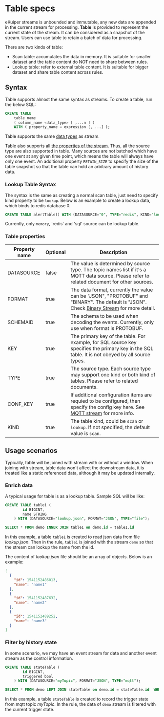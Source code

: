 # Table specs

eKuiper streams is unbounded and immutable, any new data are appended in the current stream for processing.  **Table** is provided to represent the current state of the stream. It can be considered as a snapshot of the stream. Users can use table to retain a batch of data for processing.

There are two kinds of table:

- Scan table: accumulates the data in memory. It is suitable for smaller dataset and the table content do NOT need to share between rules.
- Lookup table: refer to external table content. It is suitable for bigger dataset and share table content across rules.

## Syntax

Table supports almost the same syntax as streams. To create a table, run the below SQL:

```sql
CREATE TABLE   
    table_name   
    ( column_name <data_type> [ ,...n ] )
    WITH ( property_name = expression [, ...] );
```

Table supports the same [data types](./streams.md#data-types) as stream. 

Table also supports all [the properties of the stream](./streams.md#language-definitions). Thus, all the source type are also supported in table. Many sources are not batched which have one event at any given time point, which means the table will always have only one event. An additional property `RETAIN_SIZE` to specify the size of the table snapshot so that the table can hold an arbitrary amount of history data.

### Lookup Table Syntax

The syntax is the same as creating a normal scan table, just need to specify kind property to be `lookup`. Below is an example to create a lookup data, which binds to redis database 0.

```sql
CREATE TABLE alertTable() WITH (DATASOURCE="0", TYPE="redis", KIND="lookup")
```

Currently, only `memory`, 'redis' and 'sql' source can be lookup table.

### Table properties

| Property name | Optional | Description                                                                                                                                                          |
|---------------|----------|----------------------------------------------------------------------------------------------------------------------------------------------------------------------|
| DATASOURCE    | false    | The value is determined by source type. The topic names list if it's a MQTT data source. Please refer to related document for other sources.                         |
| FORMAT        | true     | The data format, currently the value can be "JSON", "PROTOBUF" and "BINARY". The default is "JSON". Check [Binary Stream](#binary-stream) for more detail.           |
| SCHEMAID      | true     | The schema to be used when decoding the events. Currently, only use when format is PROTOBUF.                                                                         |
| KEY           | true     | The primary key of the table. For example, for SQL source key specifies the primary key in the SQL table. It is not obeyed by all source types.                      |
| TYPE          | true     | The source type. Each source type may support one kind or both kind of tables. Please refer to related documents.                                                    |
| CONF_KEY      | true     | If additional configuration items are requied to be configured, then specify the config key here. See [MQTT stream](../rules/sources/builtin/mqtt.md) for more info. |
| KIND          | true     | The table kind, could be `scan` or `lookup`. If not specified, the default value is `scan`.                                                                          |


## Usage scenarios

Typically, table will be joined with stream with or without a window. When joining with stream, table data won't affect the downstream data, it is treated like a static referenced data, although it may be updated internally.

### Enrich data

A typical usage for table is as a lookup table. Sample SQL will be like:

```sql
CREATE TABLE table1 (
		id BIGINT,
		name STRING
	) WITH (DATASOURCE="lookup.json", FORMAT="JSON", TYPE="file");

SELECT * FROM demo INNER JOIN table1 on demo.id = table1.id
```

In this example, a table `table1` is created to read json data from file *lookup.json*. Then in the rule, `table1` is joined with the stream `demo` so that the stream can lookup the name from the id.

The content of *lookup.json* file should be an array of objects. Below is an example:

```json
[
  {
    "id": 1541152486013,
    "name": "name1"
  },
  {
    "id": 1541152487632,
    "name": "name2"
  },
  {
    "id": 1541152489252,
    "name": "name3"
  }
]
```

### Filter by history state

In some scenario, we may have an event stream for data and another event stream as the control information. 

```sql
CREATE TABLE stateTable (
		id BIGINT,
		triggered bool
	) WITH (DATASOURCE="myTopic", FORMAT="JSON", TYPE="mqtt");

SELECT * FROM demo LEFT JOIN stateTable on demo.id = stateTable.id  WHERE triggered=true
```

In this example, a table `stateTable` is created to record the trigger state from mqtt topic *myTopic*. In the rule, the data of `demo` stream is filtered with the current trigger state.